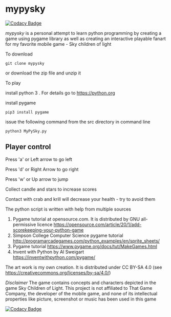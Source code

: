 # mypysky 

[![Codacy Badge](https://api.codacy.com/project/badge/Grade/a3b3ba609a2d40978158fd521e922ad6)](https://app.codacy.com/gh/mitradranirban/mypysky?utm_source=github.com&utm_medium=referral&utm_content=mitradranirban/mypysky&utm_campaign=Badge_Grade_Settings)

*mypysky* is a personal attempt to learn python programming by creating a game using pygame library as well as creating an interactive playable fanart for my favorite mobile game - Sky children of light 

To download 

`git clone mypysky`
 
or download  the zip file and unzip it 

To play  

install python 3 . For details  go to <https://python.org>

install pygame 

`pip3 install pygame`

issue the following command from the src directory in command line 

`python3 MyPySky.py`

## Player control 

Press 'a' or Left arrow to go left 

Press 'd' or Right Arrow to go right

Press 'w' or Up arrow to jump

Collect candle and stars to increase scores 

Contact with crab and krill will decrease your health - try to avoid them 

The python script is written with help from multiple sources

1.  Pygame tutorial at opensource.com. It is distributed by GNU all-permissive licence <https://opensource.com/article/20/1/add-scorekeeping-your-python-game>
2.  Simpson College Computer Science pygame tutorial <http://programarcadegames.com/python_examples/en/sprite_sheets/>
3.  Pygame tutorial <https://www.pygame.org/docs/tut/MakeGames.html>
4.  Invent with Python by Al Sweigart <https://inventwithpython.com/pygame/> 

The art work is my own creation. It is distributed under CC BY-SA 4.0 (see <https://creativecommons.org/licenses/by-sa/4.0/>)

*Disclaimer*  The  game contains concepts and  characters depicted in the game Sky Children of Light.
 This project is not affiliated to That Game Company, the developer of the mobile game, and none of its 
intellectual properties like  picture, screenshot or music has been used in this game 

[![Codacy Badge](https://app.codacy.com/project/badge/Grade/c1108df4d4974287bb01bc17937f5441)](https://www.codacy.com/gh/mitradranirban/mypysky/dashboard?utm_source=github.com&amp;utm_medium=referral&amp;utm_content=mitradranirban/mypysky&amp;utm_campaign=Badge_Grade) 
